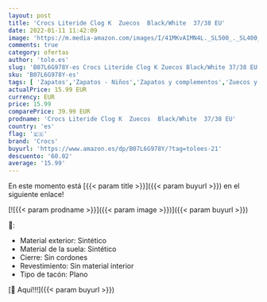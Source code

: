 ```yaml
---
layout: post
title: 'Crocs Literide Clog K  Zuecos  Black/White  37/38 EU'
date: 2022-01-11 11:42:09
image: 'https://m.media-amazon.com/images/I/41MKvAIMN4L._SL500_._SL400_.jpg'
comments: true
category: ofertas
author: 'tole.es'
slug: 'B07L6G978Y-es Crocs Literide Clog K Zuecos Black/White 37/38 EU'
sku: 'B07L6G978Y-es'
tags: [ 'Zapatos','Zapatos - Niños','Zapatos y complementos','Zuecos y mules para niño','crocs','zuecos', ]
actualPrice: 15.99 EUR
currency: EUR
price: 15.99
comparePrice: 39.99 EUR
prodname: 'Crocs Literide Clog K  Zuecos  Black/White  37/38 EU'
country: 'es'
flag: '🇪🇸'
brand: 'Crocs'
buyurl: 'https://www.amazon.es/dp/B07L6G978Y/?tag=tolees-21'
descuento: '60.02'
average: '15.99'
---
```


En este momento está [{{< param title >}}]({{< param buyurl >}}) en el siguiente enlace!

[![{{< param prodname >}}]({{< param image >}})]({{< param buyurl >}})

🔎:

- Material exterior: Sintético
- Material de la suela: Sintético
- Cierre: Sin cordones
- Revestimiento: Sin material interior
- Tipo de tacón: Plano

[🛒 Aquí!!!]({{< param buyurl >}})
